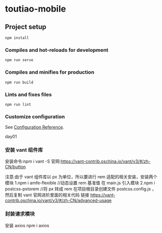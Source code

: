 # toutiao-mobile

## Project setup

```
npm install
```

### Compiles and hot-reloads for development

```
npm run serve
```

### Compiles and minifies for production

```
npm run build
```

### Lints and fixes files

```
npm run lint
```

### Customize configuration

See [Configuration Reference](https://cli.vuejs.org/config/).

day01

### 安装 vant 组件库

安装命令:npm i vant -S
官网:https://vant-contrib.oschina.io/vant/v3/#/zh-CN/button

注意:由于 vant 组件库以 px 为单位，所以要进行 rem 适配的相关安装，安装两个模块
1.npm i amfe-flexible //动态设置 rem 基准值 在 main.js 引入模块
2.npm i postcss-pxtorem //将 px 转成 rem 在项目根目录创建文件 postcss.config.js ，然后复制 vant 官网进阶里面的相关代码 链接 https://vant-contrib.oschina.io/vant/v3/#/zh-CN/advanced-usage

### 封装请求模块

安装 axios
npm i axios
